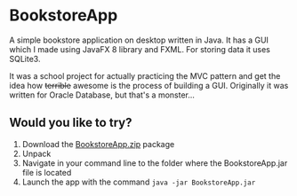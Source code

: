 # BookstoreApp

A simple bookstore application on desktop written in Java. It has a GUI which I made using JavaFX 8 library and FXML.
For storing data it uses SQLite3.

It was a school project for actually practicing the MVC pattern and get the idea how ~~terrible~~ awesome is the process of building a GUI.
Originally it was written for Oracle Database, but that's a monster...

## Would you like to try?

1. Download the [BookstoreApp.zip](https://github.com/zsoltpocsai/bookstore_app/releases/latest) package
2. Unpack
3. Navigate in your command line to the folder where the BookstoreApp.jar file is located
4. Launch the app with the command `java -jar BookstoreApp.jar`
